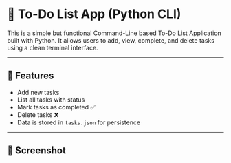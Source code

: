 # 📝 To-Do List App (Python CLI)

This is a simple but functional Command-Line based To-Do List Application built with Python. It allows users to add, view, complete, and delete tasks using a clean terminal interface.

---

## 🚀 Features

- Add new tasks
- List all tasks with status
- Mark tasks as completed ✅
- Delete tasks ❌
- Data is stored in `tasks.json` for persistence

---

## 📸 Screenshot


